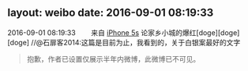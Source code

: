 layout: weibo
date: 2016-09-01 08:19:33
---
<meta name="referrer" content="no-referrer" />

2016-09-01 08:19:33  &nbsp;&nbsp;&nbsp;&nbsp;&nbsp;&nbsp; 来自 <a href="sinaweibo://customweibosource" rel="nofollow">iPhone 5s</a>
论家乡小城的爆红[doge][doge][doge] //@石扉客2014:这篇是目前为止，我看到的，关于白银案最好的文字
>  抱歉，作者已设置仅展示半年内微博，此微博已不可见。 ​​​
